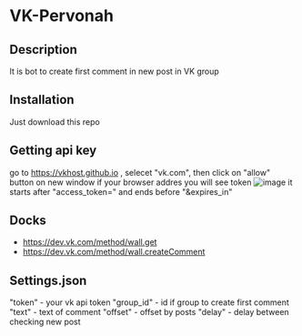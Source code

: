 # VK-Pervonah

## Description
It is bot to create first comment in new post in VK group

## Installation
Just download this repo

## Getting api key
go to https://vkhost.github.io , selecet "vk.com", then click on "allow" button on new window
if your browser addres you will see token ![image](https://user-images.githubusercontent.com/58441229/187542302-d5d4f522-dd02-4f8c-8e86-53889e61f61e.png)
it starts after "access_token=" and ends before "&expires_in"


## Docks
- https://dev.vk.com/method/wall.get 
- https://dev.vk.com/method/wall.createComment

## Settings.json
"token" - your vk api token
"group_id" - id if group to create first comment
"text" - text of comment
"offset" - offset by posts
"delay" - delay between checking new post
